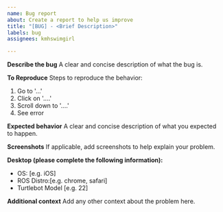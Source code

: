 ```yaml
---
name: Bug report
about: Create a report to help us improve
title: "[BUG] - <Brief Description>"
labels: bug
assignees: kmhswimgirl

---
```


**Describe the bug**
A clear and concise description of what the bug is.

**To Reproduce**
Steps to reproduce the behavior:
1. Go to '...'
2. Click on '....'
3. Scroll down to '....'
4. See error

**Expected behavior**
A clear and concise description of what you expected to happen.

**Screenshots**
If applicable, add screenshots to help explain your problem.

**Desktop (please complete the following information):**
 - OS: [e.g. iOS]
 - ROS Distro:[e.g. chrome, safari]
 - Turtlebot Model [e.g. 22]

**Additional context**
Add any other context about the problem here.
